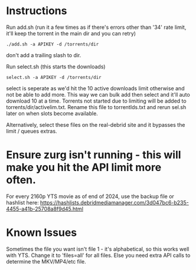 # Instructions
Run add.sh (run it a few times as if there's errors other than '34' rate limit, it'll keep the torrent in the main dir and you can retry)
```
./add.sh -a APIKEY -d /torrents/dir
```
don't add a trailing slash to dir.

Run select.sh (this starts the downloads)
```
select.sh -a APIKEY -d /torrents/dir
```

select is seperate as we'd hit the 10 active downloads limit otherwise and not be able to add more. This way we can bulk add then select and it'll auto download 10 at a time.
Torrents not started due to limiting will be added to torrents/dir/activelim.txt. Rename this file to torrentIds.txt and rerun sel.sh later on when slots become available.

Alternatively, select these files on the real-debrid site and it bypasses the limit / queues extras.

# Ensure zurg isn't running - this will make you hit the API limit more often.

For every 2160p YTS movie as of end of 2024, use the backup file or hashlist here:
https://hashlists.debridmediamanager.com/3d047bc6-b235-4455-a41b-25708a8f9d45.html


# Known Issues
Sometimes the file you want isn't file 1 - it's alphabetical, so this works well with YTS. Change it to 'files=all' for all files. Else you need extra API calls to determine the MKV/MP4/etc file.
